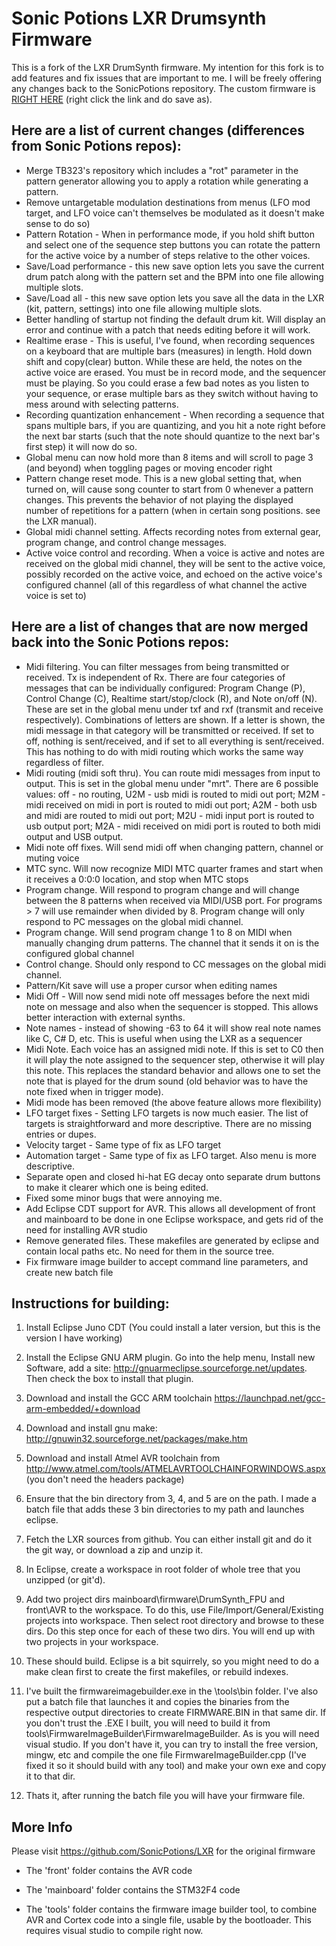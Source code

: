 Sonic Potions LXR Drumsynth Firmware
====================================

This is a fork of the LXR DrumSynth firmware. My intention for this fork is to add features and fix issues
that are important to me. I will be freely offering any changes back to the SonicPotions repository.
The custom firmware is <a href="https://github.com/rudeog/LXR/raw/master/firmware%20image/FIRMWARE.BIN">RIGHT HERE</a> (right click the link and do save as).

Here are a list of current changes (differences from Sonic Potions repos):
--------------------------------------------------------------------------
- Merge TB323's repository which includes a "rot" parameter in the pattern generator allowing you to apply a rotation while generating a pattern.
- Remove untargetable modulation destinations from menus (LFO mod target, and LFO voice can't themselves be modulated as it doesn't make sense to do so)
- Pattern Rotation - When in performance mode, if you hold shift button and select one of the sequence step buttons you can rotate the pattern for the active voice by a number of steps relative to the other voices.
- Save/Load performance - this new save option lets you save the current drum patch along with the pattern set and the BPM into one file allowing multiple slots.
- Save/Load all - this new save option lets you save all the data in the LXR (kit, pattern, settings) into one file allowing multiple slots.
- Better handling of startup not finding the default drum kit. Will display an error and continue with a patch that needs editing before it will work.
- Realtime erase - This is useful, I've found, when recording sequences on a keyboard that are multiple bars (measures) in length. Hold down shift and copy(clear) button. While these are held, the notes on the active voice are erased. You must be in record mode, and the sequencer must be playing. So you could erase a few bad notes as you listen to your sequence, or erase multiple bars as they switch without having to mess around with selecting patterns.
- Recording quantization enhancement - When recording a sequence that spans multiple bars, if you are quantizing, and you hit a note right before the next bar starts (such that the note should quantize to the next bar's first step) it will now do so.
- Global menu can now hold more than 8 items and will scroll to page 3 (and beyond) when toggling pages or moving encoder right
- Pattern change reset mode. This is a new global setting that, when turned on, will cause song counter to start from 0 whenever a pattern changes. This prevents the behavior of not playing the displayed number of repetitions for a pattern (when in certain song positions. see the LXR manual). 
- Global midi channel setting. Affects recording notes from external gear, program change, and control change messages.
- Active voice control and recording. When a voice is active and notes are received on the global midi channel, they will be sent to the active voice, possibly recorded on the active voice, and echoed on the active voice's configured channel (all of this regardless of what channel the active voice is set to)

Here are a list of changes that are now merged back into the Sonic Potions repos:
---------------------------------------------------------------------------------
- Midi filtering. You can filter messages from being transmitted or received. Tx is independent of Rx. There are four categories of messages that can be individually configured: Program Change (P), Control Change (C), Realtime start/stop/clock (R), and Note on/off (N). These are set in the global menu under txf and rxf (transmit and receive respectively). Combinations of letters are shown. If a letter is shown, the midi message in that category will be transmitted or received. If set to off, nothing is sent/received, and if set to all everything is sent/received. This has nothing to do with midi routing which works the same way regardless of filter.
- Midi routing (midi soft thru). You can route midi messages from input to output. This is set in the global menu under "mrt". There are 6 possible values: off - no routing, U2M - usb midi is routed to midi out port; M2M - midi received on midi in port is routed to midi out port; A2M - both usb and midi are routed to midi out port; M2U - midi input port is routed to usb output port; M2A - midi received on midi port is routed to both midi output and USB output.
- Midi note off fixes. Will send midi off when changing pattern, channel or muting voice
- MTC sync. Will now recognize MIDI MTC quarter frames and start when it receives a 0:0:0 location, and stop when MTC stops
- Program change. Will respond to program change and will change between the 8 patterns when received via MIDI/USB port. For programs > 7 will use remainder when divided by 8. Program change will only respond to PC messages on the global midi channel.
- Program change. Will send program change 1 to 8 on MIDI when manually changing drum patterns. The channel that it sends it on is the configured global channel
- Control change. Should only respond to CC messages on the global midi channel.
- Pattern/Kit save will use a proper cursor when editing names
- Midi Off - Will now send midi note off messages before the next midi note on message and also when
  the sequencer is stopped. This allows better interaction with external synths.
- Note names - instead of showing -63 to 64 it will show real note names like C, C# D, etc. This is useful when using the LXR as a sequencer
- Midi Note. Each voice has an assigned midi note. If this is set to C0 then it will play the note assigned to the sequencer step, otherwise it will play this note. This replaces the standard behavior and allows one to set the note that is played for the drum sound (old behavior was to have the note fixed when in trigger mode).
- Midi mode has been removed (the above feature allows more flexibility)
- LFO target fixes - Setting LFO targets is now much easier. The list of targets is straightforward and more descriptive. There are no missing entries or dupes.
- Velocity target - Same type of fix as LFO target
- Automation target - Same type of fix as LFO target. Also menu is more descriptive.
- Separate open and closed hi-hat EG decay onto separate drum buttons to make it clearer which one is being edited.
- Fixed some minor bugs that were annoying me.
- Add Eclipse CDT support for AVR. This allows all development of front and mainboard to be done in one 
  Eclipse workspace, and gets rid of the need for installing AVR studio
- Remove generated files. These makefiles are generated by eclipse and contain local paths etc. No need
  for them in the source tree.
- Fix firmware image builder to accept command line parameters, and create new batch file


Instructions for building:
--------------------------

1.  Install Eclipse Juno CDT (You could install a later version, but this is the version I have working)

2.  Install the Eclipse GNU ARM plugin. Go into the help menu, Install new Software, add a site: http://gnuarmeclipse.sourceforge.net/updates. Then check the box to install that plugin.

3.  Download and install the GCC ARM toolchain https://launchpad.net/gcc-arm-embedded/+download

4.  Download and install gnu make: http://gnuwin32.sourceforge.net/packages/make.htm

5.  Download and install Atmel AVR toolchain from http://www.atmel.com/tools/ATMELAVRTOOLCHAINFORWINDOWS.aspx (you don't need the headers package)

6.  Ensure that the bin directory from 3, 4, and 5 are on the path. I made a batch file that adds these 3 bin directories to my path and launches eclipse.

7.  Fetch the LXR sources from github. You can either install git and do it the git way, or download a zip and unzip it.

8.  In Eclipse, create a workspace in root folder of whole tree that you unzipped (or git'd).

9.  Add two project dirs mainboard\firmware\DrumSynth_FPU and front\AVR to the workspace. To do this, use File/Import/General/Existing projects into workspace. Then select root directory and browse to these dirs. Do this step once for each of these two dirs. You will end up with two projects in your workspace.

10.  These should build. Eclipse is a bit squirrely, so you might need to do a make clean first to create the first makefiles, or rebuild indexes.

11.  I've built the firmwareimagebuilder.exe in the \tools\bin folder. I've also put a batch file that launches it and copies the binaries from the respective output directories to create FIRMWARE.BIN in that same dir. If you don't trust the .EXE I built, you will need to build it from tools\FirmwareImageBuilder\FirmwareImageBuilder. As is you will need visual studio. If you don't have it, you can try to install the free version, mingw, etc and compile the one file FirmwareImageBuilder.cpp (I've fixed it so it should build with any tool) and make your own exe and copy it to that dir.

12.  Thats it, after running the batch file you will have your firmware file. 

More Info
---------

Please visit https://github.com/SonicPotions/LXR for the original firmware

- The 'front' folder contains the AVR code

- The 'mainboard' folder contains the STM32F4 code

- The 'tools' folder contains the firmware image builder tool, to combine AVR 
  and Cortex code into a single file, usable by the bootloader. This requires visual studio to compile right now.
